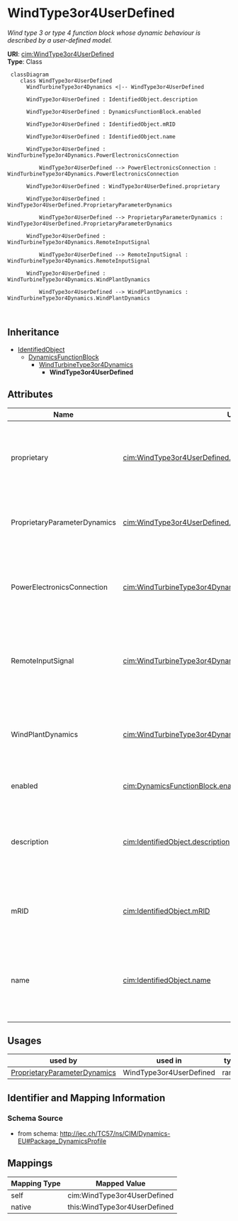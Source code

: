 # WindType3or4UserDefined


_Wind type 3 or type 4 function block whose dynamic behaviour is described by <font color="#0f0f0f">a user-defined model.</font>_





**URI**: [cim:WindType3or4UserDefined](http://iec.ch/TC57/CIM100#WindType3or4UserDefined)<br />
**Type**: Class




```mermaid
 classDiagram
    class WindType3or4UserDefined
      WindTurbineType3or4Dynamics <|-- WindType3or4UserDefined
      
      WindType3or4UserDefined : IdentifiedObject.description
        
      WindType3or4UserDefined : DynamicsFunctionBlock.enabled
        
      WindType3or4UserDefined : IdentifiedObject.mRID
        
      WindType3or4UserDefined : IdentifiedObject.name
        
      WindType3or4UserDefined : WindTurbineType3or4Dynamics.PowerElectronicsConnection
        
          WindType3or4UserDefined --> PowerElectronicsConnection : WindTurbineType3or4Dynamics.PowerElectronicsConnection
        
      WindType3or4UserDefined : WindType3or4UserDefined.proprietary
        
      WindType3or4UserDefined : WindType3or4UserDefined.ProprietaryParameterDynamics
        
          WindType3or4UserDefined --> ProprietaryParameterDynamics : WindType3or4UserDefined.ProprietaryParameterDynamics
        
      WindType3or4UserDefined : WindTurbineType3or4Dynamics.RemoteInputSignal
        
          WindType3or4UserDefined --> RemoteInputSignal : WindTurbineType3or4Dynamics.RemoteInputSignal
        
      WindType3or4UserDefined : WindTurbineType3or4Dynamics.WindPlantDynamics
        
          WindType3or4UserDefined --> WindPlantDynamics : WindTurbineType3or4Dynamics.WindPlantDynamics
        
      
```





## Inheritance
* [IdentifiedObject](IdentifiedObject.md)
    * [DynamicsFunctionBlock](DynamicsFunctionBlock.md)
        * [WindTurbineType3or4Dynamics](WindTurbineType3or4Dynamics.md)
            * **WindType3or4UserDefined**



## Attributes


| Name | URI | Cardinality and Range | Description | Inheritance |
| ---  | --- | --- | --- | --- |
| proprietary | [cim:WindType3or4UserDefined.proprietary](http://iec.ch/TC57/CIM100#WindType3or4UserDefined.proprietary) | 1..1 <br />  boolean  | Behaviour is based on a proprietary model as opposed to a detailed model | direct |
| ProprietaryParameterDynamics | [cim:WindType3or4UserDefined.ProprietaryParameterDynamics](http://iec.ch/TC57/CIM100#WindType3or4UserDefined.ProprietaryParameterDynamics) | 0..* <br />  [ProprietaryParameterDynamics](ProprietaryParameterDynamics.md)  | Parameter of this proprietary user-defined model | direct |
| PowerElectronicsConnection | [cim:WindTurbineType3or4Dynamics.PowerElectronicsConnection](http://iec.ch/TC57/CIM100#WindTurbineType3or4Dynamics.PowerElectronicsConnection) | 1..1 <br />  [PowerElectronicsConnection](PowerElectronicsConnection.md)  | The power electronics connection associated with this wind turbine type 3 or ... | [WindTurbineType3or4Dynamics](WindTurbineType3or4Dynamics.md) |
| RemoteInputSignal | [cim:WindTurbineType3or4Dynamics.RemoteInputSignal](http://iec.ch/TC57/CIM100#WindTurbineType3or4Dynamics.RemoteInputSignal) | 0..1 <br />  [RemoteInputSignal](RemoteInputSignal.md)  | Remote input signal used by these wind turbine type 3 or type 4 models | [WindTurbineType3or4Dynamics](WindTurbineType3or4Dynamics.md) |
| WindPlantDynamics | [cim:WindTurbineType3or4Dynamics.WindPlantDynamics](http://iec.ch/TC57/CIM100#WindTurbineType3or4Dynamics.WindPlantDynamics) | 0..1 <br />  [WindPlantDynamics](WindPlantDynamics.md)  | The wind plant with which the wind turbines type 3 or type 4 are associated | [WindTurbineType3or4Dynamics](WindTurbineType3or4Dynamics.md) |
| enabled | [cim:DynamicsFunctionBlock.enabled](http://iec.ch/TC57/CIM100#DynamicsFunctionBlock.enabled) | 1..1 <br />  boolean  | Function block used indicator | [DynamicsFunctionBlock](DynamicsFunctionBlock.md) |
| description | [cim:IdentifiedObject.description](http://iec.ch/TC57/CIM100#IdentifiedObject.description) | 0..1 <br />  string  | The description is a free human readable text describing or naming the object | [IdentifiedObject](IdentifiedObject.md) |
| mRID | [cim:IdentifiedObject.mRID](http://iec.ch/TC57/CIM100#IdentifiedObject.mRID) | 1..1 <br />  string  | Master resource identifier issued by a model authority | [IdentifiedObject](IdentifiedObject.md) |
| name | [cim:IdentifiedObject.name](http://iec.ch/TC57/CIM100#IdentifiedObject.name) | 0..1 <br />  string  | The name is any free human readable and possibly non unique text naming the o... | [IdentifiedObject](IdentifiedObject.md) |





## Usages

| used by | used in | type | used |
| ---  | --- | --- | --- |
| [ProprietaryParameterDynamics](ProprietaryParameterDynamics.md) | WindType3or4UserDefined | range | [WindType3or4UserDefined](WindType3or4UserDefined.md) |






## Identifier and Mapping Information







### Schema Source


* from schema: http://iec.ch/TC57/ns/CIM/Dynamics-EU#Package_DynamicsProfile





## Mappings

| Mapping Type | Mapped Value |
| ---  | ---  |
| self | cim:WindType3or4UserDefined |
| native | this:WindType3or4UserDefined |




